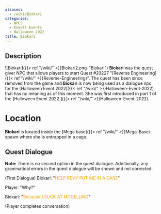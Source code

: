 ```yaml
---
aliases:
  - /wiki/Biokari
categories:
  - NPCS
  - Kneall Events
  - Halloween 2022
title: Biokari
---
```


## Description

![Biokari]({{< ref "/wiki/" >}}Biokari2.png-"Biokari") **Biokari** was the quest giver NPC that allows players to start Quest #20227 "[Reverse Engineering]({{< ref "/wiki/" >}}Reverse-Engineering)". The quest has been since removed from the game and **Biokari** is now being used as a dialogue npc for the [Halloween Event 2022]({{< ref "/wiki/" >}}Halloween-Event-2022) that has no meaning as of this moment. She was first introduced in part 1 of the [Halloween Event 2022.]({{< ref "/wiki/" >}}Halloween-Event-2022).

# Location

**Biokari** is located inside the [Mega base]({{< ref "/wiki/" >}}Mega-Base) spawn where she is entrapped in a cage.

## Quest Dialogue

**Note:** There is no second option in the quest dialogue. Additionally, any grammatical errors in the quest dialogue will be shown and not corrected.

(First Dialogue) Biokari: "<span style="color:orange">HELP REVY PUT ME IN A CAGE</span>"

Player: "Why?"

Biokari: "<span style="color:orange">Because I SUCK AT MODELLING</span>"

(Player completes conversation)
